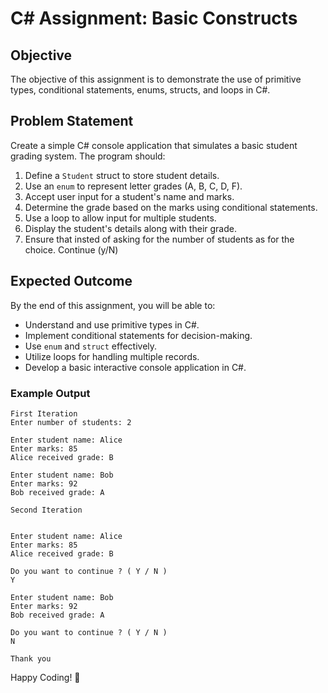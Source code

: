 # C# Assignment: Basic Constructs

## Objective
The objective of this assignment is to demonstrate the use of primitive types, conditional statements, enums, structs, and loops in C#.

## Problem Statement
Create a simple C# console application that simulates a basic student grading system. The program should:

1. Define a `Student` struct to store student details.
2. Use an `enum` to represent letter grades (A, B, C, D, F).
3. Accept user input for a student's name and marks.
4. Determine the grade based on the marks using conditional statements.
5. Use a loop to allow input for multiple students.
6. Display the student's details along with their grade.
7. Ensure that insted of asking for the number of students as for the choice. Continue (y/N) 

## Expected Outcome
By the end of this assignment, you will be able to:
- Understand and use primitive types in C#.
- Implement conditional statements for decision-making.
- Use `enum` and `struct` effectively.
- Utilize loops for handling multiple records.
- Develop a basic interactive console application in C#.

### Example Output
```
First Iteration
Enter number of students: 2

Enter student name: Alice
Enter marks: 85
Alice received grade: B

Enter student name: Bob
Enter marks: 92
Bob received grade: A
```

```
Second Iteration


Enter student name: Alice
Enter marks: 85
Alice received grade: B

Do you want to continue ? ( Y / N )
Y

Enter student name: Bob
Enter marks: 92
Bob received grade: A

Do you want to continue ? ( Y / N )
N

Thank you
```


Happy Coding! 🚀

